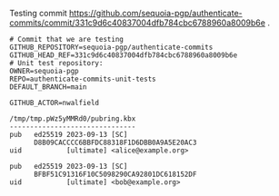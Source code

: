 Testing commit https://github.com/sequoia-pgp/authenticate-commits/commit/331c9d6c40837004dfb784cbc6788960a8009b6e .

```text
# Commit that we are testing
GITHUB_REPOSITORY=sequoia-pgp/authenticate-commits
GITHUB_HEAD_REF=331c9d6c40837004dfb784cbc6788960a8009b6e
# Unit test repository:
OWNER=sequoia-pgp
REPO=authenticate-commits-unit-tests
DEFAULT_BRANCH=main

GITHUB_ACTOR=nwalfield

/tmp/tmp.pWz5yMMRd0/pubring.kbx
-------------------------------
pub   ed25519 2023-09-13 [SC]
      D8B09CACCCC6BBFDC88318F1D6DBB0A9A5E20AC3
uid           [ultimate] <alice@example.org>

pub   ed25519 2023-09-13 [SC]
      BFBF51C91316F10C5098290CA92801DC618152DF
uid           [ultimate] <bob@example.org>
```
